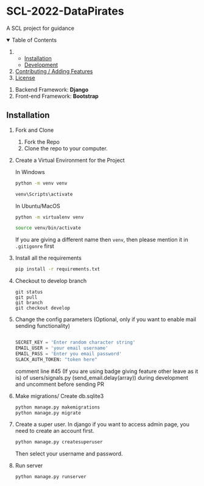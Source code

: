 # SCL-2022-DataPirates
A SCL project for guidance

<!-- TABLE OF CONTENTS -->
<details open="open">
  <summary>Table of Contents</summary>
  <ol>
    <li>
      <ul>
        <li><a href="#installation">Installation</a></li>
        <li><a href="#development">Development</a></li>
      </ul>
    </li>
    <li><a href="#contributing">Contributing / Adding Features</a></li>
    <li><a href="#license">License</a></li>
  </ol>
</details>


1. Backend Framework: **Django**
2. Front-end Framework: **Bootstrap**

## Installation 

1. Fork and Clone
    <ol>
    <li>Fork the Repo</li>
    <li>Clone the repo to your computer.</li>
    </ol>

2. Create a Virtual Environment for the Project

    In Windows
    ```bash
    python -m venv venv
    
    venv\Scripts\activate
    ```

    In Ubuntu/MacOS
    ```bash
    python -m virtualenv venv
    
    source venv/bin/activate
    ```
   
   If you are giving a different name then `venv`, then please mention it in `.gitigonre` first

3. Install all the requirements

    ```bash
    pip install -r requirements.txt
    ```
   
4. Checkout to develop branch
     ```git
    git status
    git pull
    git branch
    git checkout develop
    
    ```
   
5.     
    Change the config parameters (Optional, only if you want to enable mail sending functionality)
    ```python
   
   SECRET_KEY = 'Enter random character string'
   EMAIL_USER = 'your email username'
   EMAIL_PASS = 'Enter you email password'
   SLACK_AUTH_TOKEN: "token here"

    ```
   
   comment line #45 (If you are using badge giving feature other leave as it is) of users/signals.py (send_email.delay(array)) during development and uncomment before sending PR
   

6. Make migrations/ Create db.sqlite3

    ```bash
    python manage.py makemigrations
    python manage.py migrate
    ```
7. Create a super user.
    In django if you want to access admin page, you need to create an account first.
    ```djangotemplate
    python manage.py createsuperuser
    ```
   Then select your username and password.
   
8. Run server
    ```bash
    python manage.py runserver
    ```
